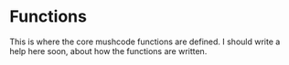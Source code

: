 # Functions

This is where the core mushcode functions are defined. I should write a help here soon, about how the functions are written.
